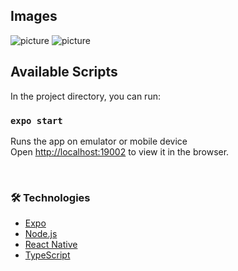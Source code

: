 ## Images

![picture](screenshot/screenshot-01.png)
![picture](screenshot/screenshot-02.png)

## Available Scripts

In the project directory, you can run:

### `expo start`

Runs the app on emulator or mobile device<br />
Open [http://localhost:19002](http://localhost:19002) to view it in the browser.

<br />

### 🛠 Technologies

- [Expo](https://expo.io/)
- [Node.js](https://nodejs.org/en/)
- [React Native](https://reactnative.dev/)
- [TypeScript](https://www.typescriptlang.org/)
